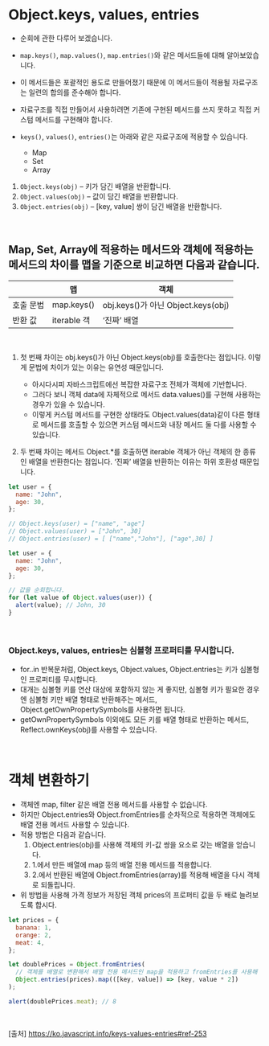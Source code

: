 # Object.keys, values, entries

- 순회에 관한 다루어 보겠습니다.
- `map.keys()`, `map.values()`, `map.entries()`와 같은 메서드들에 대해 알아보았습니다.
- 이 메서드들은 포괄적인 용도로 만들어졌기 때문에 이 메서드들이 적용될 자료구조는 일련의 합의를 준수해야 합니다.
- 자료구조를 직접 만들어서 사용하려면 기존에 구현된 메서드를 쓰지 못하고 직접 커스텀 메서드를 구현해야 합니다.

- `keys()`, `values()`, `entries()`는 아래와 같은 자료구조에 적용할 수 있습니다.
  - Map
  - Set
  - Array

1. `Object.keys(obj)` – 키가 담긴 배열을 반환합니다.
2. `Object.values(obj)` – 값이 담긴 배열을 반환합니다.
3. `Object.entries(obj)` – [key, value] 쌍이 담긴 배열을 반환합니다.

<br>

## Map, Set, Array에 적용하는 메서드와 객체에 적용하는 메서드의 차이를 맵을 기준으로 비교하면 다음과 같습니다.

|           | 맵          | 객체                               |
| --------- | ----------- | ---------------------------------- |
| 호출 문법 | map.keys()  | obj.keys()가 아닌 Object.keys(obj) |
| 반환 값   | iterable 객 | ‘진짜’ 배열                        |

<br>

1. 첫 번째 차이는 obj.keys()가 아닌 Object.keys(obj)를 호출한다는 점입니다. 이렇게 문법에 차이가 있는 이유는 유연성 때문입니다.

   - 아시다시피 자바스크립트에선 복잡한 자료구조 전체가 객체에 기반합니다.
   - 그러다 보니 객체 data에 자체적으로 메서드 data.values()를 구현해 사용하는 경우가 있을 수 있습니다.
   - 이렇게 커스텀 메서드를 구현한 상태라도 Object.values(data)같이 다른 형태로 메서드를 호출할 수 있으면 커스텀 메서드와 내장 메서드 둘 다를 사용할 수 있습니다.

2. 두 번째 차이는 메서드 Object.\*를 호출하면 iterable 객체가 아닌 객체의 한 종류인 배열을 반환한다는 점입니다. ‘진짜’ 배열을 반환하는 이유는 하위 호환성 때문입니다.

```js
let user = {
  name: "John",
  age: 30,
};

// Object.keys(user) = ["name", "age"]
// Object.values(user) = ["John", 30]
// Object.entries(user) = [ ["name","John"], ["age",30] ]

let user = {
  name: "John",
  age: 30,
};

// 값을 순회합니다.
for (let value of Object.values(user)) {
  alert(value); // John, 30
}
```

<br>

### Object.keys, values, entries는 심볼형 프로퍼티를 무시합니다.

- for..in 반복문처럼, Object.keys, Object.values, Object.entries는 키가 심볼형인 프로퍼티를 무시합니다.
- 대개는 심볼형 키를 연산 대상에 포함하지 않는 게 좋지만, 심볼형 키가 필요한 경우엔 심볼형 키만 배열 형태로 반환해주는 메서드, Object.getOwnPropertySymbols를 사용하면 됩니다.
- getOwnPropertySymbols 이외에도 모든 키를 배열 형태로 반환하는 메서드, Reflect.ownKeys(obj)를 사용할 수 있습니다.

<br>

# 객체 변환하기

- 객체엔 map, filter 같은 배열 전용 메서드를 사용할 수 없습니다.
- 하지만 Object.entries와 Object.fromEntries를 순차적으로 적용하면 객체에도 배열 전용 메서드 사용할 수 있습니다.
- 적용 방법은 다음과 같습니다.
  1. Object.entries(obj)를 사용해 객체의 키-값 쌍을 요소로 갖는 배열을 얻습니다.
  2. 1.에서 만든 배열에 map 등의 배열 전용 메서드를 적용합니다.
  3. 2.에서 반환된 배열에 Object.fromEntries(array)를 적용해 배열을 다시 객체로 되돌립니다.
- 위 방법을 사용해 가격 정보가 저장된 객체 prices의 프로퍼티 값을 두 배로 늘려보도록 합시다.

```js
let prices = {
  banana: 1,
  orange: 2,
  meat: 4,
};

let doublePrices = Object.fromEntries(
  // 객체를 배열로 변환해서 배열 전용 메서드인 map을 적용하고 fromEntries를 사용해 배열을 다시 객체로 되돌립니다.
  Object.entries(prices).map(([key, value]) => [key, value * 2])
);

alert(doublePrices.meat); // 8
```

<br>

[출처]
https://ko.javascript.info/keys-values-entries#ref-253
